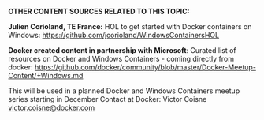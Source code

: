 **OTHER CONTENT SOURCES RELATED TO THIS TOPIC:**

**Julien Corioland, TE France:**
HOL to get started with Docker containers on Windows:
https://github.com/jcorioland/WindowsContainersHOL


**Docker created content in partnership with Microsoft**:
Curated list of resources on Docker and Windows Containers - coming directly from docker:
https://github.com/docker/community/blob/master/Docker-Meetup-Content/+Windows.md

This will be used in a planned Docker and Windows Containers meetup series starting in December
Contact at Docker: Victor Coisne <victor.coisne@docker.com>


